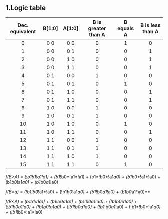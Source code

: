 ## 1.Logic table


| **Dec. equivalent** | **B[1:0]** | **A[1:0]** | **B is greater than A** | **B equals A** | **B is less than A** |
| :-: | :-: | :-: | :-: | :-: | :-: |
| 0 | 0 0 | 0 0 | 0 | 1 | 0 |
| 1 | 0 0 | 0 1 | 0 | 0 | 1 |
| 2 | 0 0 | 1 0 | 0 | 0 | 1 |
| 3 | 0 0 | 1 1 | 0 | 0 | 1 |
| 4 | 0 1 | 0 0 | 1 | 0 | 0 |
| 5 | 0 1 | 0 1 | 0 | 1 | 0 |
| 6 | 0 1 | 1 0 | 0 | 0 | 1 |
| 7 | 0 1 | 1 1 | 0 | 0 | 1 |
| 8 | 1 0 | 0 0 | 1 | 0 | 0 |
| 9 | 1 0 | 0 1 | 1 | 0 | 0 |
| 10 | 1 0 | 1 0 | 0 | 1 | 0 |
| 11 | 1 0 | 1 1 | 0 | 0 | 1 |
| 12 | 1 1 | 0 0 | 1 | 0 | 0 |
| 13 | 1 1 | 0 1 | 1 | 0 | 0 |
| 14 | 1 1 | 1 0 | 1 | 0 | 0 |
| 15 | 1 1 | 1 1 | 0 | 1 | 0 |


**f(B>A) = (!b1*b1*!a1*!a1) + (b1*!b0*!a1*!a1) + (b1*!b0*!a1*a0) + (b1*b0*!a1*!a0) + (b1*b0*!a1*a0) + (b1*b0*a1*!a0)


**f(B=a) = (!b1*!b0*!a1*!a0) + (!b1*b0*!a1*a0) + (b1*!b0*a1*!a0) + (b1*b0*a1*a0)**


**f(B<A) = (b1*b1*a1*a1) + (b1*!b0*a1*a1) + (b1*!b0*a1*!a0) + (!b1*b0*a1*a0) + (!b1*b0*a1*!a0) + (!b1*b0*!a1*a0) + (!b1*!b0*a1*a0) + (!b1*!b0*a1*!a0) + (!b1*!b0*!a1*a0) + (!b1*!b0*!a1*!a0)
